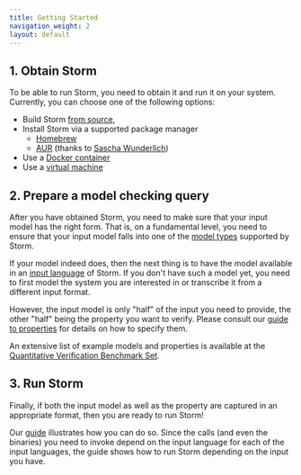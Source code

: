 ```yaml
---
title: Getting Started
navigation_weight: 2
layout: default
---
```



## 1. Obtain Storm

To be able to run Storm, you need to obtain it and run it on your system.
Currently, you can choose one of the following options:

* Build Storm [from source](documentation/obtain-storm/build.html),
* Install Storm via a supported package manager
	* [Homebrew](documentation/obtain-storm/homebrew.html)
	* [AUR](https://aur.archlinux.org/packages/stormchecker-git/) (thanks to [Sascha Wunderlich](https://www.saschawunderlich.de/university/))
* Use a [Docker container](documentation/obtain-storm/docker.html)
* Use a [virtual machine](documentation/obtain-storm/vm.html)

## 2. Prepare a model checking query

After you have obtained Storm, you need to make sure that your input model has the right form. That is, on a fundamental level, you need to ensure that your input model falls into one of the [model types](documentation/background/models.html) supported by Storm.

If your model indeed does, then the next thing is to have the model available in an [input language](documentation/background/languages.html) of Storm. If you don't have such a model yet, you need to first model the system you are interested in or transcribe it from a different input format.

However, the input model is only "half" of the input you need to provide, the other "half" being the property you want to verify. Please consult our [guide to properties](documentation/background/properties.html) for details on how to specify them.

An extensive list of example models and properties is available at the [Quantitative Verification Benchmark Set](https://qcomp.org/benchmarks).


## 3. Run Storm

Finally, if both the input model as well as the property are captured in an appropriate format, then you are ready to run Storm!

Our [guide](documentation/usage/running-storm.html) illustrates how you can do so. Since the calls (and even the binaries) you need to invoke depend on the input language for each of the input languages, the guide shows how to run Storm depending on the input you have.
